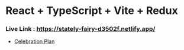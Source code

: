 # React + TypeScript + Vite + Redux

### Live Link : https://stately-fairy-d3502f.netlify.app/

- [Celebration Plan](https://stately-fairy-d3502f.netlify.app/)
